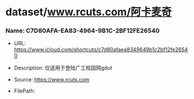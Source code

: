 # dataset/www.rcuts.com/阿卡麦奇

### Name: C7D80AFA-EA83-4964-9B1C-2BF12FE26540

- URL: https://www.icloud.com/shortcuts/c7d80afaea8349649b1c2bf12fe26540

- Description: 仅适用于登陆广工校园网gdut

- Source: https://www.rcuts.com

- FilePath: 

